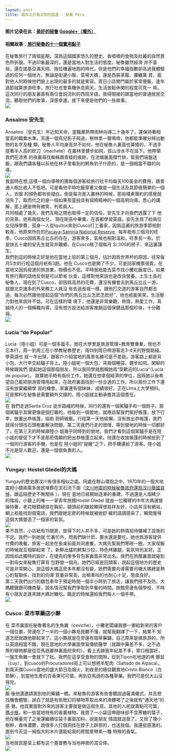 ```yaml
---
layout: post
title: 面向北方看太阳的国度 - 秘鲁 Peru
---
```

<div>
<h4>图片记录在此：<a href="/gallery/peru_muy_bien" target="_blank">美好的秘鲁</a> <a href="https://plus.google.com/photos/104168390891299743207/albums/6041371198515888513" target="_blank">Google+（墻外）</a></h4>
<h4>相關故事：<a href="/blog/peru-eleven-tips/">旅行秘魯的十一個實用點子</a></h4>
<p></p>
</div>
<div>在秘魯旅行了兩個星期，深爲這個國家悠久的歷史、香噴噴的食物及壯麗的自然景色所折服。不過印象最深的，還是當地人對生活的態度。秘魯雖然經濟 并不富裕，還在諾基亞滿天飛、拖拉機遍地跑的時代，但是他們的幸福指數卻高過我體驗過的任何一個地方。無論是街邊小販、菜場大媽，還是西裝革履、腰纏萬 貫，面對他人的時候他們臉上出現的最多的就是笑容。周日小店關門屬於家常便飯，逢年過節就算旅游旺季，旅行社也會乘機休息兩天。生活放鬆休閑的程度可見一 斑。這次同行的朋友裏面有兩位會説流利的西班牙語，我得間接的跟當地的普通居民交流，聽取他們的故事，深感幸運。接下來便是他們的一些故事。</div>
<div></div>
<div><img src="/content/images/2014Peru/_mg_1372.jpg"></div>
<h3>Ansalmo 安先生</h3>
<div>Ansalmo（安先生）年近知天命，當職業熱帶雨林向導二十幾年了，還保持著相當高的職業水準。天邊一個鳥兒影子飛過，樹林里一聲鳴啼，他都能準確分辨出動物的名字及種 類。秘魯人平均身高并不如何，他在秘魯人裏面也算矮的，不過手提著半人高的砍刀（machete）在叢林里健步如飛，拔山涉水不在話下。他帶領我們在漆黑 的夜裏尋找蜘蛛跟青蛙的痕跡，在池塘裏面撐竹排，幫我們端盤送飯，跟我們講各種以前他在林子里看到的鰐魚豹子什麽的，是一個相當不錯的向導。</div>
<div><img src="/content/images/2014Peru/_mg_1397.jpg"></div>
<div>我當時在想,這樣一個向導帶的團每個游客給旅行社平均每天100美金的費用，跟普通人相比收入不低吧。可是看他平時吃飯穿著又像是一個生活及其節儉簡單的一個人，衣服 的顔色都有些褪白。倒是每次進入叢林的時候，那些樸素簡約的感覺就消失了，取而代之的是一個如果孩童般具有探險精神的一個高明向導。悉心的講解，面上總是帶有微笑，判若兩人。</div>
<div>共同相處了幾天，我們互相之間也取得一定的信任，安先生才向我們透露了下 他的背景。他有兩個女兒， 現在剛高中畢業，在首都學習英語。安先生爲了給兩位女兒掙學費，孤身一人從Iquitos來到Cusco打工養家，因爲這裏的旅游季節相對較長，他原來所在的<a href="http://en.wikipedia.org/wiki/Pacaya-Samiria_National_Reserve" target="_blank">Pacaya-Samiria National Reserve </a>  每年衹有三個月的旺季，Cusco因爲馬丘比丘的存在，游客衆多，氣候也相對溫和，旺季長一些。於是快五十歲的安先生就背井離鄉，在Cusco租了個每月 S/.300的房子，來這裏謀生。</div>
<div>我們到這的時候正好是他在當地上班的第三個月，估計因爲世界杯的原因，往常每月5次的行程這個月衹有3趟。他在 Cusco也是閑了不少，可是回家機票很貴，在當地又因爲發達的旅游業，物價也不低。平時就衹能去菜市找小攤吃飯度日。如果有旅行團的話他反倒是可以節省 伙食，這樣對他來説也是改良營養。土生土長的秘魯人，現在到了Cusco，卻因爲高昂的花費，還沒有機會去到馬丘比丘一游，就跟北京諸多的外來務工人員沒 有去過長城一樣。跟他打交道的游客自然都去過，每次必然跟他提起這個“你們的馬丘比丘怎麽怎麽好”，他也衹能笑笑。生活壓力對他來説并不低。可在這樣的環 境下，他還是非常樂觀，熱情，熱愛工作，真誠待人的一個稱職向導，沒有想方設法給游客推銷這個保健品那個珍珠，十分難得。</div>
<div><img src="/content/images/2014Peru/_mg_1527.jpg"></div>
<h3>Lucia “de Popular”</h3>
<div>Lucia（陸小姐）可是一個多面手。她在大學里是旅游管理+教育雙專業，倒也不忘本行，周一到周三在小學教秘魯歷史，周四到周日帶游客走3-4天的野營路綫。學英語也 就一年出頭，跟客戶介紹當地的風景名勝可是不差勁。游客路上都是背小包，大行李交給驢子背上。陸小姐呢一個大包，背兩個睡袋，健步如飛。閑聊的時候跟我們 提起她這個那個朋友，所以我同學就戲稱她爲“受歡迎的Lucia“（Lucia de popular)。 就算她平時有兩份工作，她還在想拿個經濟的學位，因爲她以後希望自己能把旅游管理用起來，在政府裏面找到一份合適的工作，所以兩份工作下還沒有放棄繼續學 習的機會。家裏還有個妹妹，成績很好，正在LIma上大學預科。可是預科在秘魯是需要額外交錢的，陸小姐就主動承擔其這個責任。</div>
<div><img src="/content/images/2014Peru/_mg_1531.jpg"></div>
<div>在 我們走過Santa Cruz 徒步路綫的時候，同行的還有一個駕驢手和一個厨子。那個駕驢手其實更像是個打雜的，他每到一個營地，就應該幫我們駕好帳篷，放下行李，放置出恭帳篷，協助 厨師做飯。行程第一天他偷懶，沒有放出恭帳篷，我們就得分頭找石頭樹叢解決問題。第二天我們行走的很慢，等到營地的時候一切都好了。在第三天的時候跟陸小 姐幾乎同時到的營地，我們才看到這個駕驢手是在陸小姐的督促下才不是那麽情願的把出恭帳篷立起來。他還在收放帳篷的時候撿到了一個同行游客的手機，也是在 陸小姐的”提醒“之下，把手機還給了游客。陸小姐不光是受人歡迎，還是一個很負責的人。</div>
<div><img src="/content/images/2014Peru/_mg_1444.jpg"></div>
<h3>Yungay: Hostel Gledel的大媽</h3>
<div>Yungay的歷史跟汶川有很多相似之處。同處在群山環抱之中，1970年的一個大地震把小鎮兩萬多居民埋葬在泥石流下面（<a href="http://zh.wikipedia.org/wiki/%E6%B1%B6%E5%B7%9D%E5%A4%A7%E5%9C%B0%E9%9C%87" target="_blank">汶川地震的時候秘魯政府還爲汶川舉國哀悼</a>，跟這段歷史不無關係 ）。現在 當地已經開始逐漸的重建，不過還是人烟稀少的階段。小鎮上的唯一一家青年旅館Hostel Gledel 就由一位獨臂的中年大媽運營操持著，老花眼鏡總挂在胸前，額頭前的皺紋顯得很慈祥友好。小店并沒有網站，網上衹能找到個電話，我們跟她定房的時候就被她舒 緩的語調感染了，瞬間覺得這個大媽營造了一個家的氣氛。</div>
<div><img src="/content/images/2014Peru/_mg_1708.jpg"></div>
<div>果不其然，小店衹有15間房，放得下的人并不多，可是她的熱情招待彌補了設施的不足。我們一到她就 忙裏忙外，問我們缺什麽，要水還是要吃。她也爲游客提供付費的晚餐，旅客一起坐在長桌前面共同進餐，大媽先幫我們寒暄一圈，大家喫飯的時候就互相聊起來 了。新鮮出爐的鰐梨沙拉，特色烤雞腿，氣氛特別友好。正因爲如此獨特的設計，在捷克的衆多背包客裏面非常出名。我們在旅館裏面就碰到一對母女來秘魯打算背 包野營一個月。她們已經是回頭客，説起這個地方的歷史可是非常開心，說這個大媽這麽多年都沒有變，她們需要向導需要司機大媽總是熱心的幫聯係，找到的向導 質量非常高，出租車叫的也耐心十足，態度良好。</div>
<div>第二天我們出行的麵包車早于預定時間一個半小時到了旅店，讓我們措不及防。大媽聽聲跟司機商量，說名情況幫我們爭取到早餐的時間。旅館旁邊有個學校，不時有小朋友走進來跟大媽討糖吃。臨走的時候還給我們每人一個手帶。</div>
<div><img src="/content/images/2014Peru/_mg_0890.jpg"></div>
<h3>Cusco: 菜市草藥店小夥</h3>
<div>在 菜市裏面吃秘魯著名的生魚雜（ceviche），小攤老闆讓我挪一挪給新來的客戶一個位置，旁邊吃了一半的一個小夥見我聽不懂，就幫我翻譯了一下，結果不 知道怎麽就跟他聊起來了。這小夥就是在旁邊有個草藥鋪，自己原來是搞旅游的，所以英語相當不錯，現在當地的大學裏面學習傳統醫學（就跟中藥差不多，之不過 用的植物都是從亞馬遜叢林裏面挖來的）。看上去跟我年紀差不多，胃口相當好，一盤生魚雜一會就下了肚。我們在這享受食物的間隙，從到Tipon吃地道的烤 豚鼠（cuy），到cusco的Procuradores街上可以想用羊駝肉（Saltado de Alpaca)，到兩天偶Cusco當地的盛大節日及烟火，到夜景的極佳觀賞地Cristo Blanco（白耶穌），到當地生產的百香果可可葉，再到亞馬遜的各種草藥。我們可是侃大山沒得完。</div>
<div><img src="/content/images/2014Peru/_mg_0967.jpg"></div>
<div>飯 後他還邀請我到他的藥鋪一瞧。來秘魯的游客有些會聽説過薩滿儀式，并且想找機會體驗，説白了就是有些致幻的植物萃取出來的液體喝了之後就有”通天地“的感 覺。他其實面對外來的游客主要就是做這個生意。其他的人呢就賣點可可葉，<a href="http://zh.wikipedia.org/wiki/%E7%20%91%AA%E5%8D%A1" target="_blank">瑪卡根</a>，和一些當地特有的香薰植物。我買了一小袋這帶甜味卻不含蔗糖的葉子，他在稱量完了之後還繼續往袋子裏面加料，説是朋友 情誼就送我了。又撿了塊小樹幹，香味濃鬱，說很多人打個洞挂在脖子上辟邪的，也送我個。我還挺感激的。直到今天這一拇指大的木片還能給我的房間里帶來一種 特殊的香氣。</div>
<div><img src="/content/images/2014Peru/_mg_0924.jpg"></div>
<div></div>
<div>当地居民屋梁上都有这个基督教与当地神兽的混合体。</div>
<div></div>
<div><img src="/content/images/2014Peru/laguna69.jpg"></div>
<div></div>
